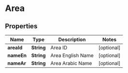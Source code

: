 
# Area

## Properties
Name | Type | Description | Notes
------------ | ------------- | ------------- | -------------
**areaId** | **String** | Area ID |  [optional]
**nameEn** | **String** | Area English Name |  [optional]
**nameAr** | **String** | Area Arabic Name |  [optional]



